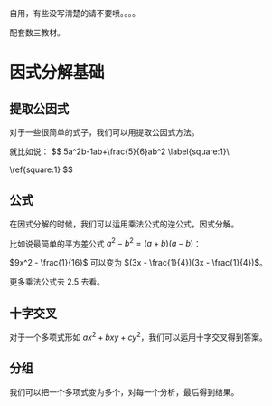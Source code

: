 自用，有些没写清楚的请不要喷。。。。

配套数三教材。

# 因式分解基础

## 提取公因式

对于一些很简单的式子，我们可以用提取公因式方法。

就比如说：
$$
5a^2b-1ab+\frac{5}{6}ab^2 \label{square:1}\\

\ref{square:1}
$$


## 公式

在因式分解的时候，我们可以运用乘法公式的逆公式，因式分解。

比如说最简单的平方差公式 $a^2 - b^2 = (a + b)(a - b)$：

$9x^2 - \frac{1}{16}$ 可以变为 $(3x - \frac{1}{4})(3x - \frac{1}{4})$。

更多乘法公式去 2.5 去看。

## 十字交叉

对于一个多项式形如 $ax^2 + bxy + cy^2$，我们可以运用十字交叉得到答案。

## 分组

我们可以把一个多项式变为多个，对每一个分析，最后得到结果。





